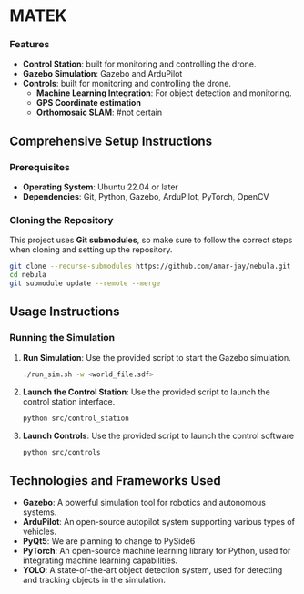 # MATEK

### Features

- **Control Station**: built for monitoring and controlling the drone.
- **Gazebo Simulation**: Gazebo and ArduPilot
- **Controls**: built for monitoring and controlling the drone.
   - **Machine Learning Integration**: For object detection and monitoring.
   - **GPS Coordinate estimation**
   - **Orthomosaic SLAM**: #not certain
  
## Comprehensive Setup Instructions

### Prerequisites

- **Operating System**: Ubuntu 22.04 or later
- **Dependencies**: Git, Python, Gazebo, ArduPilot, PyTorch, OpenCV

### Cloning the Repository

This project uses **Git submodules**, so make sure to follow the correct steps when cloning and setting up the repository.

```bash
git clone --recurse-submodules https://github.com/amar-jay/nebula.git
cd nebula
git submodule update --remote --merge
```


## Usage Instructions

### Running the Simulation

1. **Run Simulation**: Use the provided script to start the Gazebo simulation.
   ```bash
   ./run_sim.sh -w <world_file.sdf>
   ```

2. **Launch the Control Station**: Use the provided script to launch the control station interface.
   ```bash
   python src/control_station
   ```

3. **Launch Controls**: Use the provided script to launch the control software
   ```bash
   python src/controls
   ```


## Technologies and Frameworks Used

- **Gazebo**: A powerful simulation tool for robotics and autonomous systems.
- **ArduPilot**: An open-source autopilot system supporting various types of vehicles.
- **PyQt5**: We are planning to change to PySide6
- **PyTorch**: An open-source machine learning library for Python, used for integrating machine learning capabilities.
- **YOLO**: A state-of-the-art object detection system, used for detecting and tracking objects in the simulation.
